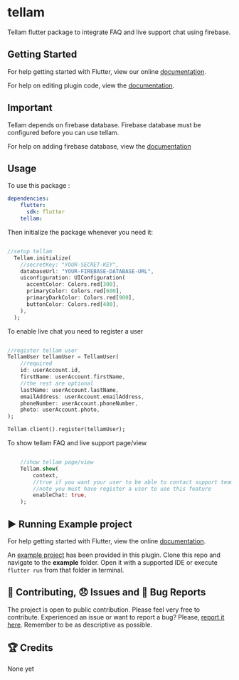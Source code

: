 # tellam

Tellam flutter package to integrate FAQ and live support chat using firebase.

## Getting Started

For help getting started with Flutter, view our online [documentation](https://flutter.dev/).

For help on editing plugin code, view the [documentation](https://flutter.dev/docs/development/packages-and-plugins/using-packages#edit-code).

## Important
Tellam depends on firebase database. Firebase database must be configured before you can use tellam.

For help on adding firebase database, view the [documentation](https://pub.dev/packages/firebase_database)

## Usage

To use this package :

```yaml
dependencies:
    flutter:
      sdk: flutter
    tellam:
```

Then initialize the package whenever you need it:

```dart

//setup tellam
  Tellam.initialize(    
    //secretKey: "YOUR-SECRET-KEY",
    databaseUrl: "YOUR-FIREBASE-DATABASE-URL",
    uiconfiguration: UIConfiguration(
      accentColor: Colors.red[300],
      primaryColor: Colors.red[600],
      primaryDarkColor: Colors.red[900],
      buttonColor: Colors.red[400],
    ),
  );

```

To enable live chat you need to register a user
```dart

//register tellam user
TellamUser tellamUser = TellamUser(
    //required
    id: userAccount.id,
    firstName: userAccount.firstName,
    //the rest are optional
    lastName: userAccount.lastName,
    emailAddress: userAccount.emailAddress,
    phoneNumber: userAccount.phoneNumber,
    photo: userAccount.photo,
);

Tellam.client().register(tellamUser);

```

To show tellam FAQ and live support page/view
```dart

    //show tellam page/view
    Tellam.show(
        context,
        //true if you want your user to be able to contact support team via the live chat section
        //note you must have register a user to use this feature
        enableChat: true,
    );

```


## :arrow_forward: Running Example project
For help getting started with Flutter, view the online [documentation](https://flutter.io/).

An [example project](https://github.com/ambrosethebuild/tellam-flutter/tree/master/example) has been provided in this plugin.
Clone this repo and navigate to the **example** folder. Open it with a supported IDE or execute `flutter run` from that folder in terminal.

## :pencil: Contributing, :disappointed: Issues and :bug: Bug Reports
The project is open to public contribution. Please feel very free to contribute.
Experienced an issue or want to report a bug? Please, [report it here](https://github.com/ambrosethebuild/tellam-flutter/issues). Remember to be as descriptive as possible.

## :trophy: Credits
None yet
